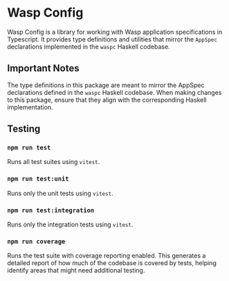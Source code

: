 # Wasp Config

Wasp Config is a library for working with Wasp application specifications in Typescript. It provides type definitions and utilities that mirror the `AppSpec` declarations implemented in the `waspc` Haskell codebase.

## Important Notes

The type definitions in this package are meant to mirror the AppSpec declarations defined in the `waspc` Haskell codebase. When making changes to this package, ensure that they align with the corresponding Haskell implementation.

## Testing 

### `npm run test`

Runs all test suites using `vitest`. 

### `npm run test:unit`

Runs only the unit tests using `vitest`. 

### `npm run test:integration`

Runs only the integration tests using `vitest`. 

### `npm run coverage`

Runs the test suite with coverage reporting enabled. This generates a detailed report of how much of the codebase is covered by tests, helping identify areas that might need additional testing.